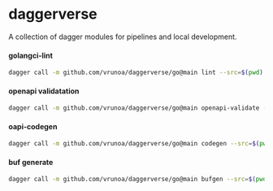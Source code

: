 # daggerverse

A collection of dagger modules for pipelines and local development.

#### golangci-lint

```sh {name="lint"}
dagger call -m github.com/vrunoa/daggerverse/go@main lint --src=$(pwd)
```

#### openapi validatation

```sh {name="openapi-validate"}
dagger call -m github.com/vrunoa/daggerverse/go@main openapi-validate --src=$(pwd) --spec=./petstore.yaml
```

#### oapi-codegen

```sh {name="oapi-codegen"}
dagger call -m github.com/vrunoa/daggerverse/go@main codegen --src=$(pwd) --config=./codegen/manager.yaml --spec=./spec/manager.yaml --target=gen/service -o ./gen/service
```

#### buf generate

```sh {name="buf"}
dagger call -m github.com/vrunoa/daggerverse/go@main bufgen --src=$(pwd) --target=gen/proto -o ./gen/proto
```
